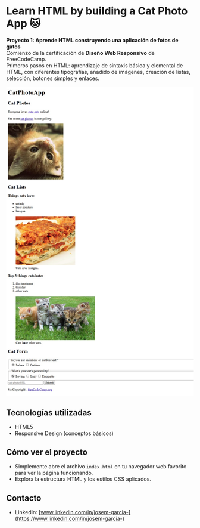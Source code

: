 # Learn HTML by building a Cat Photo App 🐱

**Proyecto 1: Aprende HTML construyendo una aplicación de fotos de gatos**  
Comienzo de la certificación de **Diseño Web Responsivo** de FreeCodeCamp.  
Primeros pasos en HTML: aprendizaje de sintaxis básica y elemental de HTML, con diferentes tipografías, añadido de imágenes, creación de listas, selección, botones simples y enlaces.

![Cat Photo App](./img/cat-photo.png)

## Tecnologías utilizadas
- HTML5  
- Responsive Design (conceptos básicos)

## Cómo ver el proyecto
- Simplemente abre el archivo `index.html` en tu navegador web favorito para ver la página funcionando.  
- Explora la estructura HTML y los estilos CSS aplicados.

## Contacto
- LinkedIn: [www.linkedin.com/in/josem-garcia-](https://www.linkedin.com/in/josem-garcia-)